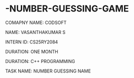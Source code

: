 # -NUMBER-GUESSING-GAME 

COMAPNY NAME: CODSOFT

NAME: VASANTHAKUMAR S

INTERN ID: CS25RY2084 

DURATION: ONE MONTH 

DURATION: C++ PROGRAMMING 

TASK NAME: NUMBER GUESSING NAME 


